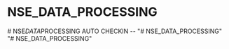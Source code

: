 # NSE_DATA_PROCESSING
#   N S E _ D A T A _ P R O C E S S I N G   A U T O   C H E C K I N   - -  
 "# NSE_DATA_PROCESSING" 
"# NSE_DATA_PROCESSING" 
